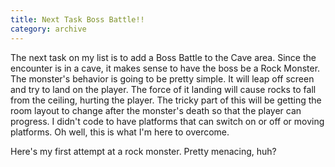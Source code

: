 ```yaml
---
title: Next Task Boss Battle!!
category: archive
---
```

The next task on my list is to add a Boss Battle to the Cave area. Since the encounter is in a cave, it makes sense to have the boss be a Rock Monster. The monster's behavior is going to be pretty simple. It will leap off screen and try to land on the player. The force of it landing will cause rocks to fall from the ceiling, hurting the player. The tricky part of this will be getting the room layout to change after the monster's death so that the player can progress. I didn't code to have platforms that can switch on or off or moving platforms. Oh well, this is what I'm here to overcome.

Here's my first attempt at a rock monster. Pretty menacing, huh?